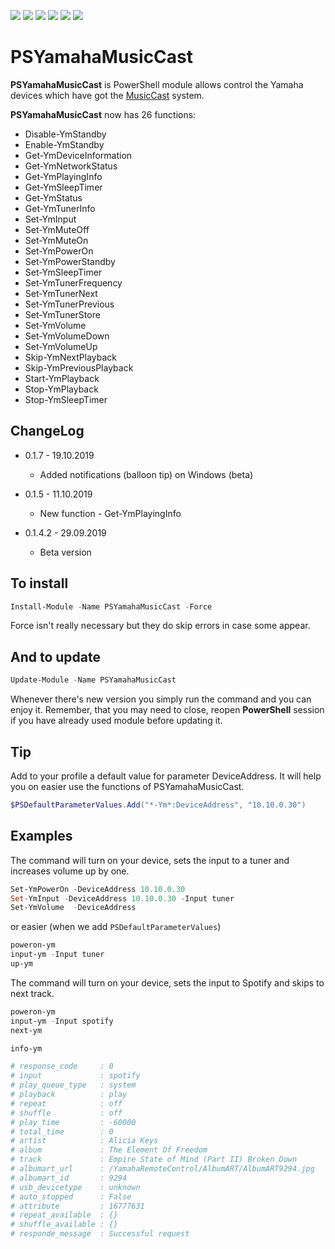 
<p align="left">
  <a href="https://www.powershellgallery.com/packages/PSYamahaMusicCast"><img src="https://img.shields.io/azure-devops/build/mnadobnik/e0b7e400-0d25-496b-90c1-d3d3224f163c/4"></a>
  <a href="https://www.powershellgallery.com/packages/PSYamahaMusicCast"><img src="https://img.shields.io/powershellgallery/v/PSYamahaMusicCast.svg"></a>
  <a href="https://www.powershellgallery.com/packages/PSYamahaMusicCast"><img src="https://img.shields.io/powershellgallery/p/PSYamahaMusicCast.svg"></a>
  <a href="https://twitter.com/MateuszNadobnik"><img src="https://img.shields.io/twitter/follow/MateuszNadobnik.svg?label=Twitter%20%40MateuszNadobnik&style=social"></a>
  <a href="https://akademiapowershell.pl"><img src="https://img.shields.io/badge/Blog-AkademiaPowerShell-2A6496.svg"></a>
  <a href="https://www.linkedin.com/in/mnadobnik/"><img src="https://img.shields.io/badge/LinkedIn-mnadobnik-0077B5.svg?logo=LinkedIn"></a>
</p>



# PSYamahaMusicCast
**PSYamahaMusicCast** is PowerShell module allows control the Yamaha devices which have got the [MusicCast](https://europe.yamaha.com/en/products/contents/audio_visual/musiccast/index.html) system.

**PSYamahaMusicCast** now has 26 functions:
- Disable-YmStandby
- Enable-YmStandby
- Get-YmDeviceInformation
- Get-YmNetworkStatus
- Get-YmPlayingInfo
- Get-YmSleepTimer
- Get-YmStatus
- Get-YmTunerInfo
- Set-YmInput
- Set-YmMuteOff
- Set-YmMuteOn
- Set-YmPowerOn
- Set-YmPowerStandby
- Set-YmSleepTimer
- Set-YmTunerFrequency
- Set-YmTunerNext
- Set-YmTunerPrevious
- Set-YmTunerStore
- Set-YmVolume
- Set-YmVolumeDown
- Set-YmVolumeUp
- Skip-YmNextPlayback
- Skip-YmPreviousPlayback
- Start-YmPlayback
- Stop-YmPlayback
- Stop-YmSleepTimer

## ChangeLog

- 0.1.7 - 19.10.2019
  - Added notifications (balloon tip) on Windows (beta)

- 0.1.5 - 11.10.2019
  - New function - Get-YmPlayingInfo

- 0.1.4.2 - 29.09.2019
  - Beta version

## To install

```powershell
Install-Module -Name PSYamahaMusicCast -Force
```

Force isn't really necessary but they do skip errors in case some appear.

## And to update

```powershell
Update-Module -Name PSYamahaMusicCast
```

Whenever there's new version you simply run the command and you can enjoy it. Remember, that you may need to close, reopen **PowerShell** session if you have already used module before updating it.

## Tip
Add to your profile a default value for parameter DeviceAddress. It will help you on easier use the functions of PSYamahaMusicCast.

```powershell
$PSDefaultParameterValues.Add("*-Ym*:DeviceAddress", "10.10.0.30")
```

## Examples

The command will turn on your device, sets the input to a tuner and increases volume up by one.

```powershell
Set-YmPowerOn -DeviceAddress 10.10.0.30
Set-YmInput -DeviceAddress 10.10.0.30 -Input tuner
Set-YmVolume  -DeviceAddress
```

or easier (when we add `PSDefaultParameterValues`)

```powershell
poweron-ym
input-ym -Input tuner
up-ym
```

The command will turn on your device, sets the input to Spotify and skips to next track.

```powershell
poweron-ym
input-ym -Input spotify
next-ym

info-ym

# response_code     : 0
# input             : spotify
# play_queue_type   : system
# playback          : play
# repeat            : off
# shuffle           : off
# play_time         : -60000
# total_time        : 0
# artist            : Alicia Keys
# album             : The Element Of Freedom
# track             : Empire State of Mind (Part II) Broken Down
# albumart_url      : /YamahaRemoteControl/AlbumART/AlbumART9294.jpg
# albumart_id       : 9294
# usb_devicetype    : unknown
# auto_stopped      : False
# attribute         : 16777631
# repeat_available  : {}
# shuffle_available : {}
# responde_message  : Successful request
```
